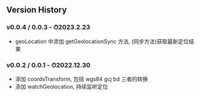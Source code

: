 ## Version History

### v0.0.4 / 0.0.3 - ⏱2023.2.23
-   geoLocation 中添加 getGeolocationSync 方法, (同步方法)获取最新定位结果
### v0.0.2 / 0.0.1 - ⏱2022.12.30

-   添加 coordsTransform, 包括 wgs84 gcj bd 三者的转换
-   添加 watchGeolocation, 持续监听定位
